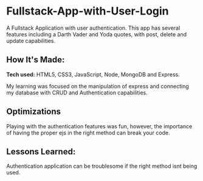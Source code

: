 # Fullstack-App-with-User-Login

A Fullstack Application with user authentication. This app has several features including a Darth Vader and Yoda quotes, with post, delete and update capabilities.

## How It's Made:

**Tech used:** HTML5, CSS3, JavaScript, Node, MongoDB and Express.

My learning was focused on the manipulation of express and connecting my database with CRUD and Authentication capabilities. 

## Optimizations

Playing with the authentication features was fun, however, the importance of having the proper ejs in the right method can break your code. 

## Lessons Learned:

Authentication application can be troublesome if the right method isnt being used. 
